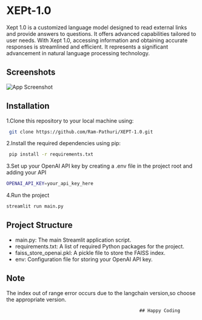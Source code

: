 
# XEPt-1.0

Xept 1.0 is a customized language model designed to read external links and provide answers to questions. It offers advanced capabilities tailored to user needs. With Xept 1.0, accessing information and obtaining accurate responses is streamlined and efficient. It represents a significant advancement in natural language processing technology.

## Screenshots

![App Screenshot](https://github.com/Ram-Pathuri/XEPT-1.0/blob/main/xept-1.0.png)


## Installation

1.Clone this repository to your local machine using:
```bash
 git clone https://github.com/Ram-Pathuri/XEPT-1.0.git
```

2.Install the required dependencies using pip:
  

```bash
 pip install -r requirements.txt
```
    
3.Set up your OpenAI API key by creating a .env file in the project root and adding your API

  
  ```bash
OPENAI_API_KEY=your_api_key_here
```
  4.Run the project

  
  ```bash
streamlit run main.py
```



## Project Structure

- main.py: The main Streamlit application script.
- requirements.txt: A list of required Python packages for the project.
- faiss_store_openai.pkl: A pickle file to store the FAISS index.
- env: Configuration file for storing your OpenAI API key.
## Note

The index out of range error occurs due to  the langchain version,so choose the appropriate version.

                                                     ## Happy Coding
